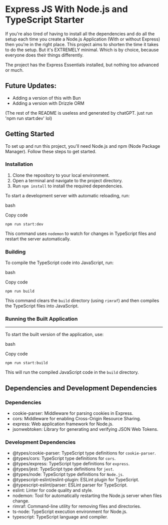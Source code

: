 # Express JS With Node.js and TypeScript Starter

If you're also tired of having to install all the dependencies and do all the setup each time you create a Node.js Application (With or without Express) then you're in the right place.
This project aims to shorten the time it takes to do the setup. But it's EXTREMELY minimal. Which is by choice, because everyone does their things differently.

The project has the Express Essentials installed, but nothing too advanced or much.


## Future Updates:
- Adding a version of this with Bun
- Adding a version with Drizzle ORM


(The rest of the README is useless and generated by chatGPT. just run 'npm run start:dev' lol)

## Getting Started


To set up and run this project, you'll need Node.js and npm (Node Package Manager). Follow these steps to get started.

### Installation

1.  Clone the repository to your local environment.
2.  Open a terminal and navigate to the project directory.
3.  Run `npm install` to install the required dependencies.

To start a development server with automatic reloading, run:

bash

Copy code

`npm run start:dev`

This command uses `nodemon` to watch for changes in TypeScript files and restart the server automatically.

### Building


To compile the TypeScript code into JavaScript, run:

bash

Copy code

`npm run build`

This command clears the `build` directory (using `rimraf`) and then compiles the TypeScript files into JavaScript.

### Running the Built Application
---------------

To start the built version of the application, use:

bash

Copy code

`npm run start:build`

This will run the compiled JavaScript code in the `build` directory.

## Dependencies and Development Dependencies


### Dependencies 

-   cookie-parser: Middleware for parsing cookies in Express.
-   cors: Middleware for enabling Cross-Origin Resource Sharing.
-   express: Web application framework for Node.js.
-   jsonwebtoken: Library for generating and verifying JSON Web Tokens.

### Development Dependencies

-   @types/cookie-parser: TypeScript type definitions for `cookie-parser`.
-   @types/cors: TypeScript type definitions for `cors`.
-   @types/express: TypeScript type definitions for `express`.
-   @types/jest: TypeScript type definitions for `jest`.
-   @types/node: TypeScript type definitions for `Node.js`.
-   @typescript-eslint/eslint-plugin: ESLint plugin for TypeScript.
-   @typescript-eslint/parser: ESLint parser for TypeScript.
-   eslint: Linter for code quality and style.
-   nodemon: Tool for automatically restarting the Node.js server when files change.
-   rimraf: Command-line utility for removing files and directories.
-   ts-node: TypeScript execution environment for Node.js.
-   typescript: TypeScript language and compiler.
